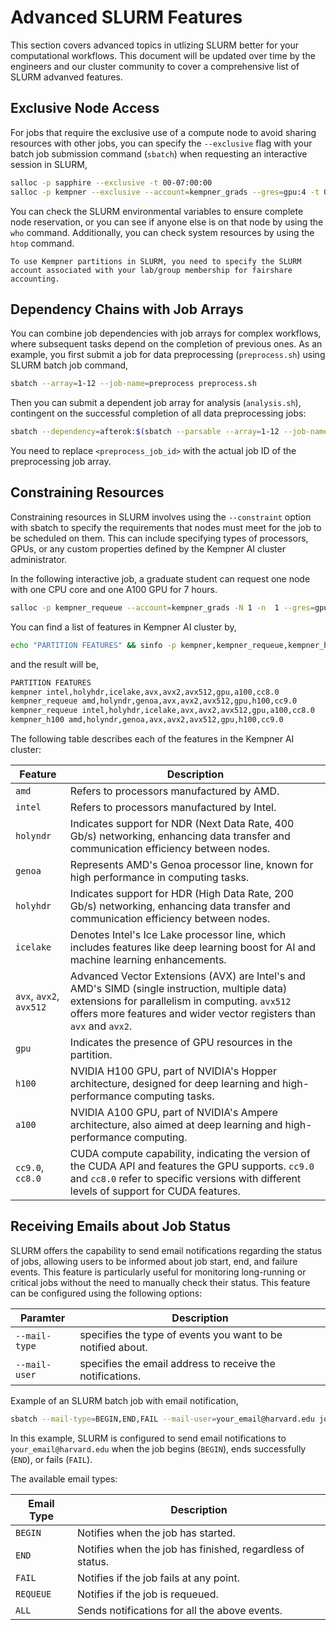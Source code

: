 # Advanced SLURM Features 

This section covers advanced topics in utlizing SLURM better for your computational workflows. This document will be updated over time by the engineers and our cluster community to cover a comprehensive list of SLURM advanved features. 

## Exclusive Node Access

For jobs that require the exclusive use of a compute node to avoid sharing resources with other jobs, you can specify the `--exclusive` flag with your batch job submission command (`sbatch`) when requesting an interactive session in SLURM,

```bash
salloc -p sapphire --exclusive -t 00-07:00:00
salloc -p kempner --exclusive --account=kempner_grads --gres=gpu:4 -t 00-07:00:00
```

You can check the SLURM environmental variables to ensure complete node reservation, or you can see if anyone else is on that node by using the `who` command. Additionally, you can check system resources by using the `htop` command. 

```{warning}
To use Kempner partitions in SLURM, you need to specify the SLURM account associated with your lab/group membership for fairshare accounting.
```

## Dependency Chains with Job Arrays

You can combine job dependencies with job arrays for complex workflows, where subsequent tasks depend on the completion of previous ones. As an example, you first submit a job for data preprocessing (`preprocess.sh`) using SLURM batch job command, 

```bash
sbatch --array=1-12 --job-name=preprocess preprocess.sh
```

Then you can submit a dependent job array for analysis (`analysis.sh`), contingent on the successful completion of all data preprocessing jobs:

```bash
sbatch --dependency=afterok:$(sbatch --parsable --array=1-12 --job-name=analysis --dependency=afterok:<preprocess_job_id> analysis.sh)
```

You need to replace `<preprocess_job_id>` with the actual job ID of the preprocessing job array.

## Constraining Resources

Constraining resources in SLURM involves using the `--constraint` option with sbatch to specify the requirements that nodes must meet for the job to be scheduled on them. This can include specifying types of processors, GPUs, or any custom properties defined by the Kempner AI cluster administrator.

In the following interactive job, a graduate student can request one node with one CPU core and one A100 GPU for 7 hours. 

```bash
salloc -p kempner_requeue --account=kempner_grads -N 1 -n  1 --gres=gpu:1 --constraint=a100 -t 00-07:00:00
```

You can find a list of features in Kempner AI cluster by,

```bash
echo "PARTITION FEATURES" && sinfo -p kempner,kempner_requeue,kempner_h100 --noheader --format="%P %f" | sort | uniq
```

and the result will be, 

```bash
PARTITION FEATURES
kempner intel,holyhdr,icelake,avx,avx2,avx512,gpu,a100,cc8.0
kempner_requeue amd,holyndr,genoa,avx,avx2,avx512,gpu,h100,cc9.0
kempner_requeue intel,holyhdr,icelake,avx,avx2,avx512,gpu,a100,cc8.0
kempner_h100 amd,holyndr,genoa,avx,avx2,avx512,gpu,h100,cc9.0
```

The following table describes each of the features in the Kempner AI cluster:

| Feature  | Description                                                                                       |
|----------|---------------------------------------------------------------------------------------------------|
| `amd`      | Refers to processors manufactured by AMD.                                                         |
| `intel`    | Refers to processors manufactured by Intel.                                                       |
| `holyndr`  | Indicates support for NDR (Next Data Rate, 400 Gb/s) networking, enhancing data transfer and communication efficiency between nodes. |
| `genoa`    | Represents AMD's Genoa processor line, known for high performance in computing tasks.             |
| `holyhdr`  | Indicates support for HDR (High Data Rate, 200 Gb/s) networking, enhancing data transfer and communication efficiency between nodes. |
| `icelake`  | Denotes Intel's Ice Lake processor line, which includes features like deep learning boost for AI and machine learning enhancements. |
| `avx`, `avx2`, `avx512` | Advanced Vector Extensions (AVX) are Intel's and AMD's SIMD (single instruction, multiple data) extensions for parallelism in computing. `avx512` offers more features and wider vector registers than `avx` and `avx2`. |
| `gpu`      | Indicates the presence of GPU resources in the partition.                                         |
| `h100`     | NVIDIA H100 GPU, part of NVIDIA's Hopper architecture, designed for deep learning and high-performance computing tasks. |
| `a100`     | NVIDIA A100 GPU, part of NVIDIA's Ampere architecture, also aimed at deep learning and high-performance computing. |
| `cc9.0`, `cc8.0` | CUDA compute capability, indicating the version of the CUDA API and features the GPU supports. `cc9.0` and `cc8.0` refer to specific versions with different levels of support for CUDA features. |


## Receiving Emails about Job Status

SLURM offers the capability to send email notifications regarding the status of jobs, allowing users to be informed about job start, end, and failure events. This feature is particularly useful for monitoring long-running or critical jobs without the need to manually check their status. This feature can be configured using the following options:

| Paramter     | Description                                                |
|--------------|------------------------------------------------------------|
|`--mail-type` | specifies the type of events you want to be notified about.|
|`--mail-user` | specifies the email address to receive the notifications.  |

Example of an SLURM batch job with email notification,

```bash
sbatch --mail-type=BEGIN,END,FAIL --mail-user=your_email@harvard.edu job_script.sh
```

In this example, SLURM is configured to send email notifications to `your_email@harvard.edu` when the job begins (`BEGIN`), ends successfully (`END`), or fails (`FAIL`).

The available email types:

| Email Type     | Description                                                |
|----------------|------------------------------------------------------------|
| `BEGIN`        | Notifies when the job has started.                         |
| `END`          | Notifies when the job has finished, regardless of status.  |
| `FAIL`         | Notifies if the job fails at any point.                    |
| `REQUEUE`      | Notifies if the job is requeued.                           |
| `ALL`          | Sends notifications for all the above events.              |
